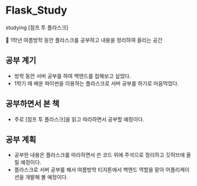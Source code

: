 # Flask_Study
studying [점프 투 플라스크]
<aside>
📌 1학년 여름방학 동안 플라스크를 공부하고 내용을 정리하여 올리는 공간

</aside>

## 공부 계기

- 방학 동안 서버 공부를 하여 백엔드를 접해보고 싶었다.
- 1학기 때 배운 파이썬을 이용하는 플라스크로 서버 공부를 하기로 마음먹었다.


## 공부하면서 본 책

- 주로 [점프 투 플라스크]을 읽고 따라하면서 공부할 예정이다.


## 공부 계획

- 공부한 내용은 플라스크를 따라하면서 쓴 코드 위에 주석으로 정리하고 깃허브에 올릴 예정이다.
- 플라스크로 서버 공부를 해서 여름방학 티지톤에서 백엔드 역할을 맡아 어플리케이션을 개발해 볼 예정이다.
